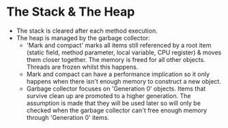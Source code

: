 # The Stack & The Heap

- The stack is cleared after each method execution.
- The heap is managed by the garbage collector:
	- 'Mark and compact' marks all items still referenced by a root item (static field, method parameter, local variable, CPU register) & moves them closer together. The memory is freed for all other objects. Threads are frozen whilst this happens.
	- Mark and compact can have a performance implication so it only happens when there isn't enough memory to construct a new object.
	- Garbage collector focuses on 'Generation 0' objects. Items that survive clean up are promoted to a higher generation. The assumption is made that they will be used later so will only be checked when the garbage collector can't free enough memory through 'Generation 0' items.


<!--stackedit_data:
eyJoaXN0b3J5IjpbMTIxNjM1MTI4NV19
-->